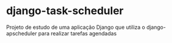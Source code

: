 # django-task-scheduler
Projeto de estudo de uma aplicação Django que utiliza o django-apscheduler para realizar tarefas agendadas
